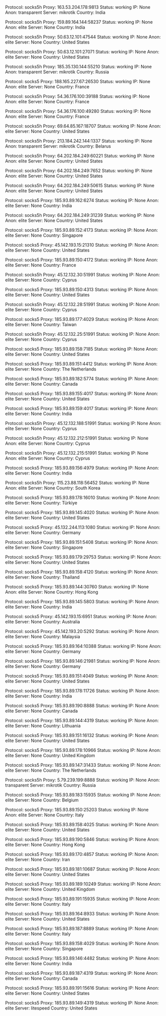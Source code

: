 Protocol: socks5h
Proxy: 163.53.204.178:9813
Status: working
IP: None
Anon: transparent
Server: mikrotik
Country: India

Protocol: socks5h
Proxy: 159.89.164.144:58237
Status: working
IP: None
Anon: elite
Server: None
Country: India

Protocol: socks5h
Proxy: 50.63.12.101:47544
Status: working
IP: None
Anon: elite
Server: None
Country: United States

Protocol: socks5h
Proxy: 50.63.12.101:27071
Status: working
IP: None
Anon: elite
Server: None
Country: United States

Protocol: socks5h
Proxy: 185.35.130.144:55210
Status: working
IP: None
Anon: transparent
Server: mikrotik
Country: Russia

Protocol: socks5
Proxy: 188.165.227.67:26530
Status: working
IP: None
Anon: elite
Server: None
Country: France

Protocol: socks5h
Proxy: 54.36.176.100:39188
Status: working
IP: None
Anon: elite
Server: None
Country: France

Protocol: socks5h
Proxy: 54.36.176.100:49280
Status: working
IP: None
Anon: elite
Server: None
Country: France

Protocol: socks5h
Proxy: 69.64.85.167:18707
Status: working
IP: None
Anon: elite
Server: None
Country: United States

Protocol: socks5h
Proxy: 213.184.242.144:1337
Status: working
IP: None
Anon: transparent
Server: mikrotik
Country: Belarus

Protocol: socks5h
Proxy: 64.202.184.249:60221
Status: working
IP: None
Anon: elite
Server: None
Country: United States

Protocol: socks5h
Proxy: 64.202.184.249:7652
Status: working
IP: None
Anon: elite
Server: None
Country: United States

Protocol: socks5h
Proxy: 64.202.184.249:50615
Status: working
IP: None
Anon: elite
Server: None
Country: United States

Protocol: socks5
Proxy: 185.93.89.162:6274
Status: working
IP: None
Anon: elite
Server: None
Country: India

Protocol: socks5h
Proxy: 64.202.184.249:31239
Status: working
IP: None
Anon: elite
Server: None
Country: United States

Protocol: socks5
Proxy: 185.93.89.152:4173
Status: working
IP: None
Anon: elite
Server: None
Country: Singapore

Protocol: socks5
Proxy: 45.142.193.15:21310
Status: working
IP: None
Anon: elite
Server: None
Country: United States

Protocol: socks5
Proxy: 185.93.89.150:4172
Status: working
IP: None
Anon: elite
Server: None
Country: France

Protocol: socks5h
Proxy: 45.12.132.30:51991
Status: working
IP: None
Anon: elite
Server: None
Country: Cyprus

Protocol: socks5
Proxy: 185.93.89.150:4313
Status: working
IP: None
Anon: elite
Server: None
Country: United States

Protocol: socks5h
Proxy: 45.12.132.28:51991
Status: working
IP: None
Anon: elite
Server: None
Country: Cyprus

Protocol: socks5
Proxy: 185.93.89.177:4029
Status: working
IP: None
Anon: elite
Server: None
Country: Taiwan

Protocol: socks5h
Proxy: 45.12.132.25:51991
Status: working
IP: None
Anon: elite
Server: None
Country: Cyprus

Protocol: socks5
Proxy: 185.93.89.158:7185
Status: working
IP: None
Anon: elite
Server: None
Country: United States

Protocol: socks5
Proxy: 185.93.89.151:4412
Status: working
IP: None
Anon: elite
Server: None
Country: The Netherlands

Protocol: socks5
Proxy: 185.93.89.182:5774
Status: working
IP: None
Anon: elite
Server: None
Country: Canada

Protocol: socks5
Proxy: 185.93.89.155:4017
Status: working
IP: None
Anon: elite
Server: None
Country: United States

Protocol: socks5
Proxy: 185.93.89.159:4017
Status: working
IP: None
Anon: elite
Server: None
Country: India

Protocol: socks5h
Proxy: 45.12.132.188:51991
Status: working
IP: None
Anon: elite
Server: None
Country: Cyprus

Protocol: socks5h
Proxy: 45.12.132.212:51991
Status: working
IP: None
Anon: elite
Server: None
Country: Cyprus

Protocol: socks5h
Proxy: 45.12.132.215:51991
Status: working
IP: None
Anon: elite
Server: None
Country: Cyprus

Protocol: socks5
Proxy: 185.93.89.156:4979
Status: working
IP: None
Anon: elite
Server: None
Country: India

Protocol: socks5h
Proxy: 115.23.88.118:56452
Status: working
IP: None
Anon: elite
Server: None
Country: South Korea

Protocol: socks5
Proxy: 185.93.89.178:16010
Status: working
IP: None
Anon: elite
Server: None
Country: Türkiye

Protocol: socks5
Proxy: 185.93.89.145:4020
Status: working
IP: None
Anon: elite
Server: None
Country: United States

Protocol: socks5
Proxy: 45.132.244.113:1080
Status: working
IP: None
Anon: elite
Server: None
Country: Germany

Protocol: socks5
Proxy: 185.93.89.151:5408
Status: working
IP: None
Anon: elite
Server: None
Country: Singapore

Protocol: socks5
Proxy: 185.93.89.179:29753
Status: working
IP: None
Anon: elite
Server: None
Country: United States

Protocol: socks5
Proxy: 185.93.89.158:4120
Status: working
IP: None
Anon: elite
Server: None
Country: Thailand

Protocol: socks5
Proxy: 185.93.89.144:30760
Status: working
IP: None
Anon: elite
Server: None
Country: Hong Kong

Protocol: socks5
Proxy: 185.93.89.145:5803
Status: working
IP: None
Anon: elite
Server: None
Country: India

Protocol: socks5
Proxy: 45.142.193.15:6951
Status: working
IP: None
Anon: elite
Server: None
Country: Australia

Protocol: socks5
Proxy: 45.142.193.20:5292
Status: working
IP: None
Anon: elite
Server: None
Country: Malaysia

Protocol: socks5
Proxy: 185.93.89.164:10388
Status: working
IP: None
Anon: elite
Server: None
Country: Germany

Protocol: socks5
Proxy: 185.93.89.146:21981
Status: working
IP: None
Anon: elite
Server: None
Country: Germany

Protocol: socks5
Proxy: 185.93.89.151:4049
Status: working
IP: None
Anon: elite
Server: None
Country: United States

Protocol: socks5
Proxy: 185.93.89.178:11726
Status: working
IP: None
Anon: elite
Server: None
Country: India

Protocol: socks5
Proxy: 185.93.89.190:8888
Status: working
IP: None
Anon: elite
Server: None
Country: Canada

Protocol: socks5
Proxy: 185.93.89.144:4319
Status: working
IP: None
Anon: elite
Server: None
Country: Lithuania

Protocol: socks5
Proxy: 185.93.89.151:16132
Status: working
IP: None
Anon: elite
Server: None
Country: United States

Protocol: socks5
Proxy: 185.93.89.178:10966
Status: working
IP: None
Anon: elite
Server: None
Country: United Kingdom

Protocol: socks5
Proxy: 185.93.89.147:31433
Status: working
IP: None
Anon: elite
Server: None
Country: The Netherlands

Protocol: socks5h
Proxy: 5.79.239.199:8888
Status: working
IP: None
Anon: transparent
Server: mikrotik
Country: Russia

Protocol: socks5
Proxy: 185.93.89.183:15935
Status: working
IP: None
Anon: elite
Server: None
Country: Belgium

Protocol: socks5
Proxy: 185.93.89.150:25203
Status: working
IP: None
Anon: elite
Server: None
Country: Italy

Protocol: socks5
Proxy: 185.93.89.158:4025
Status: working
IP: None
Anon: elite
Server: None
Country: United States

Protocol: socks5
Proxy: 185.93.89.190:5846
Status: working
IP: None
Anon: elite
Server: None
Country: Hong Kong

Protocol: socks5
Proxy: 185.93.89.170:4857
Status: working
IP: None
Anon: elite
Server: None
Country: Iran

Protocol: socks5
Proxy: 185.93.89.181:10687
Status: working
IP: None
Anon: elite
Server: None
Country: United States

Protocol: socks5
Proxy: 185.93.89.189:10249
Status: working
IP: None
Anon: elite
Server: None
Country: United Kingdom

Protocol: socks5
Proxy: 185.93.89.191:15935
Status: working
IP: None
Anon: elite
Server: None
Country: Italy

Protocol: socks5
Proxy: 185.93.89.164:8933
Status: working
IP: None
Anon: elite
Server: None
Country: United States

Protocol: socks5
Proxy: 185.93.89.187:8889
Status: working
IP: None
Anon: elite
Server: None
Country: Italy

Protocol: socks5
Proxy: 185.93.89.158:4029
Status: working
IP: None
Anon: elite
Server: None
Country: Singapore

Protocol: socks5
Proxy: 185.93.89.146:4482
Status: working
IP: None
Anon: elite
Server: None
Country: India

Protocol: socks5
Proxy: 185.93.89.187:4319
Status: working
IP: None
Anon: elite
Server: None
Country: Canada

Protocol: socks5
Proxy: 185.93.89.191:15616
Status: working
IP: None
Anon: elite
Server: None
Country: United States

Protocol: socks5
Proxy: 185.93.89.149:4319
Status: working
IP: None
Anon: elite
Server: litespeed
Country: United States

